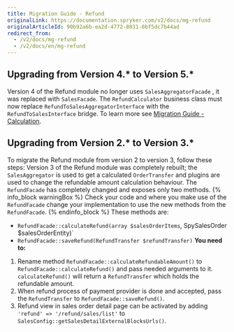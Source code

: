 ```yaml
---
title: Migration Guide - Refund
originalLink: https://documentation.spryker.com/v2/docs/mg-refund
originalArticleId: 90b92a6b-ea2d-4772-8031-0bf5dc7b44ad
redirect_from:
  - /v2/docs/mg-refund
  - /v2/docs/en/mg-refund
---
```


## Upgrading from Version 4.* to Version 5.*
Version 4 of the Refund module no longer uses `SalesAggregatorFacade` , it was replaced with `SalesFacade`.
The `RefundCalculator` business class must now replace `RefundToSalesAggregatorInterface` with the `RefundToSalesInterface` bridge.
To learn more see [Migration Guide - Calculation](https://docs.demo-spryker.com/v3/docs/mg-calculation). 

## Upgrading from Version 2.* to Version 3.*
To migrate the Refund module from version 2 to version 3, follow these steps:
Version 3 of the Refund module was completely rebuilt; the `SalesAggregator` is used to get a calculated `OrderTransfer` and plugins are used to change the refundable amount calculation behaviour.
The `RefundFacade` has completely changed and exposes only two methods. 
{% info_block warningBox %}
Check your code and where you make use of the `RefundFacade` change your implementation to use the new methods from the `RefundFacade`.
{% endinfo_block %}
These methods are:
* `RefundFacade::calculateRefund(array $salesOrderItems`, SpySalesOrder $salesOrderEntity)`
* `RefundFacade::saveRefund(RefundTransfer $refundTransfer)`
**You need to:**
1. Rename method `RefundFacade::calculateRefundableAmount()` to `RefundFacade::calculateRefund()` and pass needed arguments to it.
 `calculateRefund()` will return a `RefundTransfer` which holds the refundable amount.
2. When refund process of payment provider is done and accepted, pass the `RefundTransfer` to `RefundFacade::saveRefund()`.
3. Refund view in sales order detail page can be activated by adding `'refund' => '/refund/sales/list'` to `SalesConfig::getSalesDetailExternalBlocksUrls()`.
